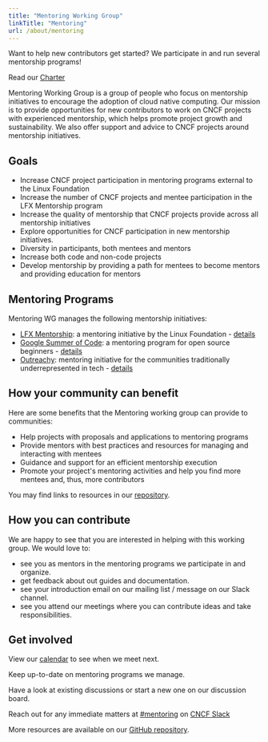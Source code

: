 ```yaml
---
title: "Mentoring Working Group"
linkTitle: "Mentoring"
url: /about/mentoring
---
```


<!-- {{% blocks/lead color="primary" align="left" %}} -->

Want to help new contributors get started? We participate in and run several mentorship programs!

Read our [Charter](https://github.com/cncf/tag-contributor-strategy/blob/main/mentoring/README.md)

<!-- {{% /blocks/lead %}} -->

<div class="section-group">

<!-- {{% blocks/section color="dark" %}} -->

Mentoring Working Group is a group of people who focus on mentorship initiatives to encourage the adoption of cloud native computing. Our mission is to provide opportunities for new contributors to work on CNCF projects with experienced mentorship, which helps promote project growth and sustainability. We also offer support and advice to CNCF projects around mentorship initiatives.

<!-- {{% /blocks/section %}} -->

</div>
<div class="section-group">

<!-- {{% blocks/section color="secondary" %}} -->

## Goals

<div class="text-left">

* Increase CNCF project participation in mentoring programs external to the Linux Foundation
* Increase the number of CNCF projects and mentee participation in the LFX Mentorship program
* Increase the quality of mentorship that CNCF projects provide across all mentorship initiatives
* Explore opportunities for CNCF participation in new mentorship initiatives.
* Diversity in participants, both mentees and mentors
* Increase both code and non-code projects
* Develop mentorship by providing a path for mentees to become mentors and providing education for mentors

</div>

<!-- {{% /blocks/section %}} -->

</div>
<div class="section-group">

<!-- {{% blocks/section color="white" %}} -->

## Mentoring Programs

<div class="text-left">
Mentoring WG manages the following mentorship initiatives:

* [LFX Mentorship](https://mentorship.lfx.linuxfoundation.org): a mentoring initiative by the Linux Foundation - [details](https://github.com/cncf/mentoring/tree/main/programs/lfx-mentorship#readme)
* [Google Summer of Code](https://summerofcode.withgoogle.com/): a mentoring program for open source beginners - [details](https://github.com/cncf/mentoring/tree/main/programs/summerofcode#readme)
* [Outreachy](https://www.outreachy.org): mentoring initiative for the communities traditionally underrepresented in tech - [details](https://github.com/cncf/mentoring/tree/main/programs/outreachy#readme)

</div>

<!-- {{% /blocks/section %}} -->
</div>

<div class="section-group">
<!-- {{< blocks/section color="primary" >}} -->

## How your community can benefit

<div class="text-left">

Here are some benefits that the Mentoring working group can provide to communities:

* Help projects with proposals and applications to mentoring programs
* Provide mentors with best practices and resources for managing and interacting with mentees 
* Guidance and support for an efficient mentorship execution
* Promote your project's mentoring activities and help you find more mentees and, thus, more contributors

You may find links to resources in our [repository](https://github.com/cncf/tag-contributor-strategy/blob/main/mentoring/README.md).

</div>

<!-- {{% /blocks/section %}} -->
</div>

<div class="section-group">
<!-- {{< blocks/section color="primary" >}} -->

## How you can contribute

<div class="text-left">

We are happy to see that you are interested in helping with this working group. We would love to:

* see you as mentors in the mentoring programs we participate in and organize.
* get feedback about out guides and documentation.
* see your introduction email on our mailing list / message on our Slack channel.
* see you attend our meetings where you can contribute ideas and take responsibilities.

</div>

<!-- {{% /blocks/section %}} -->
</div>


<div class="section-group">

## Get involved

<!-- {{< blocks/section color="primary" >}} -->

<!-- {{% blocks/feature title="Meetings" icon="fas fa-video" %}} -->

<div>

View our [calendar](https://tockify.com/cncf.public.events/monthly?search=CNCF%20TAG%20Contributor%20Strategy%20Mentoring%20WG) to see when we meet next.

</div>
<!-- {{% /blocks/feature %}} -->

<!-- {{% blocks/feature icon="fas fa-envelope" title="Mailing List"
url="https://lists.cncf.io/g/tag-cs-mentoring-wg/" url_text="Sign Up"
%}} -->
Keep up-to-date on mentoring programs we manage.

<!-- {{% /blocks/feature %}} -->
<!-- {{< /blocks/section >}} -->

<!-- {{< blocks/section color="gray-300" >}} -->

<!-- {{% blocks/feature icon="fas fa-comments" title="Discuss" url="https://github.com/cncf/mentoring/discussions" url_text="Start a discussion"
%}} -->

Have a look at existing discussions or start a new one on our discussion board.

<!-- {{% /blocks/feature %}} -->

<!-- {{% blocks/feature title="Slack" icon="fab fa-slack" %}} -->
Reach out for any immediate matters at [#mentoring](https://cloud-native.slack.com/archives/CGPK98JNQ) on [CNCF Slack](https://slack.cncf.io)

<!-- {{% /blocks/feature %}} -->

<!-- {{< /blocks/section >}} -->

<!-- {{< blocks/section color="primary" >}} -->

<!-- {{% blocks/feature icon="fas fa-info" title="Find out more"
url="https://github.com/cncf/mentoring" url_text="More information"
%}} -->
More resources are available on our [GitHub repository](https://github.com/cncf/mentoring).
<!-- {{% /blocks/feature %}} -->

<!-- {{< /blocks/section >}} -->

</div>
